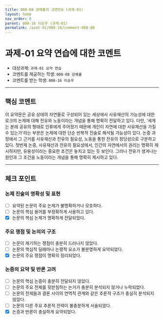 ```yaml
---
title: 008-08 강예흘의 코멘트b (과제-01) 
layout: home
nav_order: 8
parent: 008-16 이승우 (과제-01)
permalink: /asmt-01/008-16/comment-008-08
---
```


# 과제-01 요약 연습에 대한 코멘트

- 대상과제: `과제-01 요약 연습`
- 코멘트를 제공하는 학생: `008-08 강예흘` 
- 코멘트를 받는 학생: `008-16 이승우` 

---

## 핵심 코멘트

 이 요약문은 공유 상태의 자연물로 구성되어 있는 세상에서 사유재산의 가능성에 대한 로크의 논제에 대해 전유와 노동이라는 개념을 통해 명확히 전달하고 있다. 다만, '세계는 본래 공유의 형태로 인류에게 주어졌기 때문에 개인이 자연에 대한 사유재산을 가질 수 있는가'라는 부분은 논제에 대한 단순 반복적 진술로 해석될 가능성이 있다.
 논증 과정에서 그 근거를 사유재산과 전유의 필요성, 노동을 통한 전유의 정당성으로 구분하고 있다. 첫번재 논증, 사유재산과 전유의 필요성에서, 인간의 자연에서의 권리는 명확히 제시하지만, 유용성이라는 중요한 조건은 놓치고 있는 듯 보인다. 그러나 전유가 생겨나는 원인과 그 조건을 노동이라는 개념을 통해 명확히 제시하고 있다.

---

## 체크 포인트

### 논제 진술의 명확성 및 표현  
- [ ] 요약된 논문의 주요 논제가 불명확하거나 모호하다.  
- [ ] 논문의 핵심 용어를 부정확하게 사용하고 있다.  
- [x] 논문의 핵심 논제가 명확하게 전달되었다.  

### 주요 쟁점 및 논의의 구조  
- [ ] 논문이 제기하는 쟁점이 충분히 드러나지 않았다.  
- [ ] 논문의 핵심적 딜레마나 논쟁적 요소가 불분명하게 요약되었다.  
- [x] 논문의 주요 쟁점이 명확히 정리되었다.  

### 논증의 요약 및 반론 고려  
- [ ] 논문의 핵심 논증이 충분히 전달되지 않았다.  
- [ ] 논문의 주요 전제를 뒷받침하는 논거가 충분히 분석되지 않거나 누락되었다.  
- [ ] 논문의 전제들과 결론 사이의 연역적 관계와 같은 추론적 구조가 충실히 분석되지 않았다.  
- [ ] 논문의 다른 주요 추론적 전략이 불충분하게 서술되었다.
- [x] 논증과 반론이 충실하게 요약되었다. 